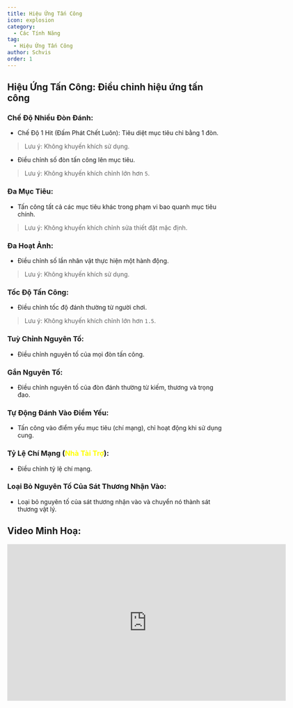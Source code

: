 ```yaml
---
title: Hiệu Ứng Tấn Công
icon: explosion
category:
  - Các Tính Năng
tag:
  - Hiệu Ứng Tấn Công
author: Schvis
order: 1
---
```


## Hiệu Ứng Tấn Công: Điều chỉnh hiệu ứng tấn công

### Chế Độ Nhiều Đòn Đánh:
- Chế Độ 1 Hit (Đấm Phát Chết Luôn): Tiêu diệt mục tiêu chỉ bằng 1 đòn.
> Lưu ý: Không khuyến khích sử dụng.
- Điều chỉnh số đòn tấn công lên mục tiêu.
> Lưu ý: Không khuyến khích chỉnh lớn hơn `5`.
### Đa Mục Tiêu:
- Tấn công tất cả các mục tiêu khác trong phạm vi bao quanh mục tiêu chính.
> Lưu ý: Không khuyến khích chỉnh sửa thiết đặt mặc định.
### Đa Hoạt Ảnh:
- Điều chỉnh số lần nhân vật thực hiện một hành động.
> Lưu ý: Không khuyến khích sử dụng.
### Tốc Độ Tấn Công:
- Điều chỉnh tốc độ đánh thường từ người chơi.
> Lưu ý: Không khuyến khích chỉnh lớn hơn `1.5`.
### Tuỳ Chỉnh Nguyên Tố:
- Điều chỉnh nguyên tố của mọi đòn tấn công.
### Gắn Nguyên Tố:
- Điều chỉnh nguyên tố của đòn đánh thường từ kiếm, thương và trọng đao.
### Tự Động Đánh Vào Điểm Yếu:
- Tấn công vào điểm yếu mục tiêu (chí mạng), chỉ hoạt động khi sử dụng cung.
### Tỷ Lệ Chí Mạng (<span style='color:yellow;'>Nhà Tài Trợ</span>):
- Điều chỉnh tỷ lệ chí mạng.
### Loại Bỏ Nguyên Tố Của Sát Thương Nhận Vào:
- Loại bỏ nguyên tố của sát thương nhận vào và chuyển nó thành sát thương vật lý.

## Video Minh Hoạ:

<div class="iframe-container"><iframe width="640" height="360" src="https://www.youtube.com/embed/1BdKwxBjWyg?list=PL5eI1Tb64p56g27qfYk7VuFTz4FK6YrKa" title="Korepi - Attack Effects" frameborder="0" allow="accelerometer; autoplay; clipboard-write; encrypted-media; gyroscope; picture-in-picture; web-share" allowfullscreen></iframe></div>
